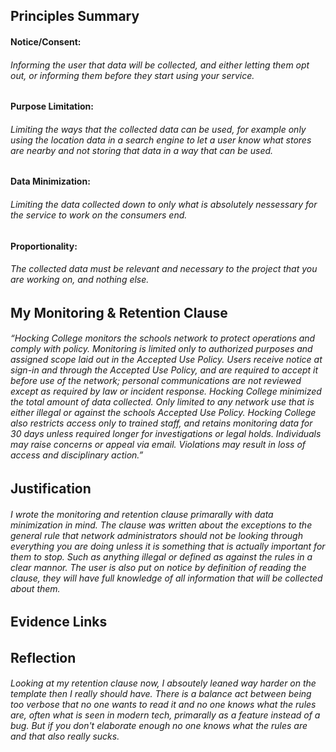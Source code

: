 ## Principles Summary

#### Notice/Consent:
###### Informing the user that data will be collected, and either letting them opt out, or informing them before they start using your service.

#### Purpose Limitation:
###### Limiting the ways that the collected data can be used, for example only using the location data in a search engine to let a user know what stores are nearby and not storing that data in a way that can be used.

#### Data Minimization:
###### Limiting the data collected down to only what is absolutely nessessary for the service to work on the consumers end. 

#### Proportionality:
###### The collected data must be relevant and necessary to the project that you are working on, and nothing else.


## My Monitoring & Retention Clause

###### “Hocking College monitors the schools network to protect operations and comply with policy. Monitoring is limited only to authorized purposes and assigned scope laid out in the Accepted Use Policy. Users receive notice at sign-in and through the Accepted Use Policy, and are required to accept it before use of the network; personal communications are not reviewed except as required by law or incident response.  Hocking College minimized the total amount of data collected.  Only limited to any network use that is either illegal or against the schools Accepted Use Policy.  Hocking College also restricts access only to trained staff, and retains monitoring data for 30 days unless required longer for investigations or legal holds. Individuals may raise concerns or appeal via email. Violations may result in loss of access and disciplinary action.”


## Justification

###### I wrote the monitoring and retention clause primarally with data minimization in mind.  The clause was written about the exceptions to the general rule that network administrators should not be looking through everything you are doing unless it is something that is actually important for them to stop.  Such as anything illegal or defined as against the rules in a clear mannor.  The user is also put on notice by definition of reading the clause, they will have full knowledge of all information that will be collected about them.  

## Evidence Links

######

## Reflection 

###### Looking at my retention clause now, I absoutely leaned way harder on the template then I really should have.  There is a balance act between being too verbose that no one wants to read it and no one knows what the rules are, often what is seen in modern tech, primarally as a feature instead of a bug.  But if you don't elaborate enough no one knows what the rules are and that also really sucks. 
